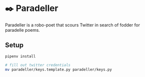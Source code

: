 # :black_nib: Paradeller

Paradeller is a robo-poet that scours Twitter in search of fodder for paradelle poems.

## Setup

```bash
pipenv install

# fill out twitter credentials
mv paradeller/keys.template.py paradeller/keys.py
```
